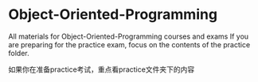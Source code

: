 # Object-Oriented-Programming
All materials for Object-Oriented-Programming courses and exams
If you are preparing for the practice exam, focus on the contents of the practice folder.

如果你在准备practice考试，重点看practice文件夹下的内容

